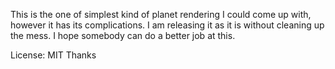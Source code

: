 This is the one of simplest kind of planet rendering I could come up with, however it has its complications. I am releasing it as it is without cleaning up the mess. I hope somebody can do a better job at this.

License: MIT
Thanks
